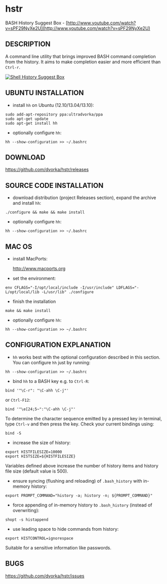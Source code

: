 hstr
====

BASH History Suggest Box - [http://www.youtube.com/watch?v=sPF29NyXe2U](http://www.youtube.com/watch?v=sPF29NyXe2U)


DESCRIPTION
-----------
A command line utility that brings improved BASH command completion 
from the history. It aims to make completion easier and more efficient
than `Ctrl-r`.

[![Shell History Suggest Box](http://mindforger.com/projects/images/hh-1.jpg "Shell History Suggest Box")](http://mindforger.com/projects/images/hh-1.jpg)


UBUNTU INSTALLATION
-------------------
* install `hh` on Ubuntu (12.10/13.04/13.10):
```Shell
sudo add-apt-repository ppa:ultradvorka/ppa
sudo apt-get update
sudo apt-get install hh
```

* optionally configure `hh`: 
```Shell
hh --show-configuration >> ~/.bashrc
```


DOWNLOAD
--------
https://github.com/dvorka/hstr/releases


SOURCE CODE INSTALLATION
------------------------
* download distribution (project Releases section), expand the archive and install `hh`:
```Shell
./configure && make && make install
```

* optionally configure `hh`:
```Shell
hh --show-configuration >> ~/.bashrc
```


MAC OS
------
* install MacPorts:

   http://www.macports.org

* set the environment:
```Shell
env CFLAGS="-I/opt/local/include -I/usr/include" LDFLAGS="-L/opt/local/lib -L/usr/lib" ./configure
```

* finish the installation
```Shell
make && make install
```

* optionally configure `hh`:
```Shell
hh --show-configuration >> ~/.bashrc
```


CONFIGURATION EXPLANATION
-------------------------
* `hh` works best with the optional configuration described in this section.
  You can configure `hh` just by running:
```Shell
hh --show-configuration >> ~/.bashrc
```

* bind `hh` to a BASH key e.g. to `Ctrl-R`:
```Shell
bind '"\C-r": "\C-ahh \C-j"'
```
or `Ctrl-F12`:
```Shell
bind '"\e[24;5~":"\C-ahh \C-j"'
```
To determine the character sequence emitted by a pressed key in terminal, 
type `Ctrl-v` and then press the key. Check your current bindings using:
```Shell
bind -S
```

* increase the size of history:
```Shell
export HISTFILESIZE=10000
export HISTSIZE=${HISTFILESIZE}
```
Variables defined above increase the number of history items and history file size
(default value is 500).

* ensure syncing (flushing and reloading) of `.bash_history` with in-memory 
  history:
```Shell
export PROMPT_COMMAND="history -a; history -n; ${PROMPT_COMMAND}"
```

* force appending of in-memory history to `.bash_history` 
  (instead of overwriting): 
```Shell
shopt -s histappend
```

* use leading space to hide commands from history:
```Shell
export HISTCONTROL=ignorespace
```
Suitable for a sensitive information like passwords.


BUGS
----
https://github.com/dvorka/hstr/issues
